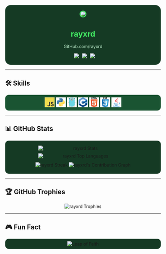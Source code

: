 <!-- Compact Profile Dashboard for rayxrd -->

<div align="center" style="background:#153a24; border-radius:18px; padding:18px 0; max-width:560px; margin:auto;">
  <img src="https://avatars.githubusercontent.com/u/your-github-id?v=4" width="80" style="border-radius:50%;border:3px solid #43ea64;">
  <h1 style="color:#43ea64; font-size:1.8em;">rayxrd</h1>
  <p style="color:#b7e6c6;">GitHub.com/rayxrd</p>
  <div>
    <img src="https://img.shields.io/twitter/follow/?logo=twitter&style=for-the-badge" alt="" style="margin:0 3px;">
    <img src="https://img.shields.io/github/followers/rayxrd?label=Followers&style=for-the-badge" style="margin:0 3px;">
    <img src="https://img.shields.io/github/stars/rayxrd?label=Stars&style=for-the-badge" style="margin:0 3px;">
    <img src="https://komarev.com/ghpvc/?username=rayxrd&label=Profile%20views&color=43ea64&style=for-the-badge" style="margin:0 3px;">
  </div>
</div>

---

## 🛠️ Skills
<div align="center" style="background:#1a5432; border-radius:12px; margin:14px 0 0 0; padding:8px 0; max-width:560px; margin:auto;">
  <a href="https://www.w3schools.com/js/" target="_blank"><img src="https://raw.githubusercontent.com/devicons/devicon/master/icons/javascript/javascript-original.svg" width="32"></a>
  <a href="https://www.python.org/" target="_blank"><img src="https://raw.githubusercontent.com/devicons/devicon/master/icons/python/python-original.svg" width="32"></a>
  <a href="https://golang.org/" target="_blank"><img src="https://raw.githubusercontent.com/devicons/devicon/master/icons/go/go-original.svg" width="32"></a>
  <a href="https://www.cplusplus.com/" target="_blank"><img src="https://raw.githubusercontent.com/devicons/devicon/master/icons/cplusplus/cplusplus-original.svg" width="32"></a>
  <a href="https://www.w3schools.com/html/" target="_blank"><img src="https://raw.githubusercontent.com/devicons/devicon/master/icons/html5/html5-original-wordmark.svg" width="32"></a>
  <a href="https://www.w3schools.com/css/" target="_blank"><img src="https://raw.githubusercontent.com/devicons/devicon/master/icons/css3/css3-original-wordmark.svg" width="32"></a>
  <a href="https://www.java.com/" target="_blank"><img src="https://raw.githubusercontent.com/devicons/devicon/master/icons/java/java-original.svg" width="32"></a>
</div>

---

## 📊 GitHub Stats
<div align="center" style="background:#153a24; border-radius:12px; margin:12px auto; padding:12px 0; max-width:560px;">
  <div style="display:flex;flex-wrap:wrap;justify-content:center;">
    <img src="https://github-readme-stats.vercel.app/api?username=rayxrd&show_icons=true&theme=react&border_radius=12&bg_color=153a24,153a24,153a24&title_color=43ea64&text_color=c0ffc0&icon_color=43ea64" width="290" alt="rayxrd Stats" style="margin:4px;">
    <img src="https://github-readme-stats.vercel.app/api/top-langs?username=rayxrd&show_icons=true&theme=react&border_radius=12&bg_color=153a24,153a24,153a24&title_color=43ea64&text_color=c0ffc0&icon_color=43ea64&layout=compact" width="290" alt="rayxrd Top Languages" style="margin:4px;">
  </div>
  <img src="https://github-readme-streak-stats.herokuapp.com/?user=rayxrd&theme=react&background=153a24&ring=43ea64&fire=43ea64&currStreakLabel=43ea64&sideNums=43ea64&sideLabels=c0ffc0&dates=c0ffc0&border_radius=12" width="560" alt="rayxrd Streak" style="margin:8px 0;">
  <img src="https://github-readme-activity-graph.vercel.app/graph?username=rayxrd&theme=react-dark&bg_color=153a24,153a24,153a24&color=43ea64&line=43ea64&point=c0ffc0" width="560" alt="rayxrd's Contribution Graph" style="margin:8px 0;">
</div>

---

## 🏆 GitHub Trophies
<div align="center">
  <img src="https://github-profile-trophy.vercel.app/?username=rayxrd&theme=radical&no-frame=true&column=7" alt="rayxrd Trophies" />
</div>

---

## 🎮 Fun Fact
<div align="center" style="background:#153a24; border-radius:12px; margin:10px auto; padding:8px 0; max-width:560px;">
  <img alt="Leap of Faith" width="340" src="https://github.com/rayxrd/rayxrd/blob/main/J8CR.gif">
</div>
